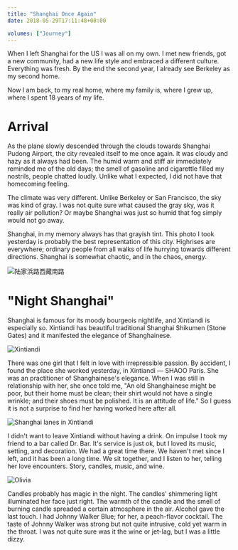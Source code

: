 ```yaml
---
title: "Shanghai Once Again"
date: 2018-05-29T17:11:48+08:00

volumes: ["Journey"]
---
```


When I left Shanghai for the US I was all on my own. I met new friends, got a new community, had a new life style and embraced a different culture. Everything was fresh. By the end the second year, I already see Berkeley as my second home.

Now I am back, to my real home, where my family is, where I grew up, where I spent 18 years of my life.

# Arrival

As the plane slowly descended through the clouds towards Shanghai Pudong Airport, the city revealed itself to me once again. It was cloudy and hazy as it always had been. The humid warm and stiff air immediately reminded me of the old days; the smell of gasoline and cigarettle filled my nostrils, people chatted loudly. Unlike what I expected, I did not have that homecoming feeling.

The climate was very different. Unlike Berkeley or San Francisco, the sky was kind of gray. I was not quite sure what caused the gray sky, was it really air pollution? Or maybe Shanghai was just so humid that fog simply would not go away.

Shanghai, in my memory always has that grayish tint. This photo I took yesterday is probably the best representation of this city. Highrises are everywhere; ordinary people from all walks of life hurrying towards different directions. Shanghai is somewhat chaotic, and in the chaos, energy.

![陆家浜路西藏南路](https://ws4.sinaimg.cn/large/006tNc79ly1frs81d2e4fj31kw16ob2c.jpg)

# "Night Shanghai"

Shanghai is famous for its moody bourgeois nightlife, and Xintiandi is especially so. Xintiandi has beautiful traditional Shanghai Shikumen (Stone Gates) and it manifested the elegance of Shanghainese.

![Xintiandi](https://ws4.sinaimg.cn/large/006tNc79ly1frsap00qlxj31kw16o4qr.jpg)

There was one girl that I felt in love with irrepressible passion. By accident, I found the place she worked yesterday, in Xintiandi — SHAOO Paris. She was an practitioner of Shanghainese's elegance. When I was still in relationship with her, she once told me, "An old Shanghainese might be poor, but their home must be clean; their shirt would not have a single wrinkle; and their shoes must be polished. It is an attitude of life." So I guess it is not a surprise to find her having worked here after all.

![Shanghai lanes in Xintiandi](https://ws1.sinaimg.cn/large/006tNc79ly1frsbryhyh5j31kw23ve84.jpg)

I didn't want to leave Xintiandi without having a drink. On impulse I took my friend to a bar called Dr. Bar. It's service is just ok, but I loved its music, setting, and decoration. We had a great time there. We haven't met since I left, and it has been a long time. We sit together, and I listen to her, telling her love encounters. Story, candles, music, and wine.

![Olivia](https://ws3.sinaimg.cn/large/006tNc79ly1frsb3ulcrej31kw1kwb29.jpg)

Candles probably has magic in the night. The candles' shimmering light illuminated her face just right. The warmth of the candle and the smell of burning candle spreaded a certain atmosphere in the air. Alcohol gave the last touch. I had Johnny Walker Blue; for her, a peach-flavor cocktail. The taste of Johnny Walker was strong but not quite intrusive, cold yet warm in the throat. I was not quite sure was it the wine or jet-lag, but I was a little dizzy.
